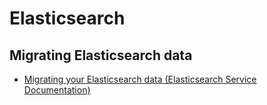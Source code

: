 # Elasticsearch

## Migrating Elasticsearch data

* [Migrating your Elasticsearch data \(Elasticsearch Service Documentation\)](https://www.elastic.co/guide/en/cloud/current/ec-migrate-data.html)

